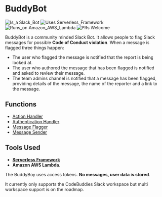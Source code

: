 # BuddyBot
![Is_a Slack_Bot](https://img.shields.io/badge/Is_a-Slack_Bot-ab47bc.svg?style=flat-square)  ![Uses Serverless_Framework](https://img.shields.io/badge/Uses-Serverless_Framework-brightgreen.svg?style=flat-square)   ![Runs_on Amazon_AWS_Lambda](https://img.shields.io/badge/Runs_on-Amazon_AWS_Lambda-ffad00.svg?style=flat-square)  ![PRs Welcome](https://img.shields.io/badge/PRs-Welcome-brightgreen.svg?style=flat-square)

BuddyBot is a community minded Slack Bot. It allows people to flag Slack messages for possible **Code of Conduct violation**. When a message is flagged three things happen:

+ The user who flagged the message is notified that the report is being looked at.
+ The user who authored the message that has been flagged is notified and asked to review their message.
+ The team admins channel is notified that a message has been flagged, providing details of the message, the name of the reporter and a link to the message.

## Functions
+ [Action Handler](https://github.com/billglover/bbot/tree/b9741a61fe4ef7fe8111cd12e41ad0e465e5c251/cmd/actionHandler)
+ [Authentication Handler](https://github.com/billglover/bbot/tree/b9741a61fe4ef7fe8111cd12e41ad0e465e5c251/cmd/authHandler)
+ [Message Flagger](https://github.com/billglover/bbot/tree/b9741a61fe4ef7fe8111cd12e41ad0e465e5c251/cmd/msgFlagger)
+ [Message Sender](https://github.com/billglover/bbot/tree/b9741a61fe4ef7fe8111cd12e41ad0e465e5c251/cmd/msgSender)

## Tools Used
+ [**Serverless Framework**](https://serverless.com)
+ **Amazon AWS Lambda**.

The BuddyBoy uses access tokens. **No messages, user data is stored**.

It currently only supports the CodeBuddies Slack workspace but multi workspace support is on the roadmap.